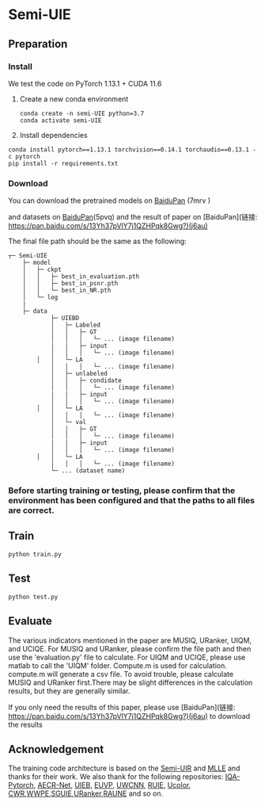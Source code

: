 # Semi-UIE

## Preparation

### Install

We test the code on PyTorch 1.13.1 + CUDA 11.6

1. Create a new conda environment

   ```
   conda create -n semi-UIE python=3.7
   conda activate semi-UIE
   ```

   

2. Install dependencies

```
conda install pytorch==1.13.1 torchvision==0.14.1 torchaudio==0.13.1 -c pytorch
pip install -r requirements.txt
```

### Download

You can download the pretrained models on [BaiduPan](https://pan.baidu.com/s/1008_cJKSY0EGkOnRv1osBA?pwd=7mrv 
 ) (7mrv )

and datasets on  [BaiduPan](https://pan.baidu.com/s/1xrJOg0JfgiDJJGYML5G2rg?)(5pvq)
and the result of paper on [BaiduPan](链接: https://pan.baidu.com/s/13Yh37pVlY7j1QZHPqk8Gwg?)(j6au)

The final file path should be the same as the following:

```
┬─ Semi-UIE
    ├─ model
    │   ├─ ckpt
    │ 	│	├─ best_in_evaluation.pth
    │ 	│	├─ best_in_psnr.pth
    │ 	│	└─ best_in_NR.pth
    │   └─ log
    |
	├─ data
	    	├─ UIEBD
	    	│   ├─ Labeled
	    	│   │   ├─ GT
	    	│   │   │   └─ ... (image filename)
	    	|   |   ├─ input
	    	│   │   │   └─ ... (image filename)
	   	│   │   └─ LA
	    	│   │   │   └─ ... (image filename)
	    	│   ├─ unlabeled
	    	│   │   ├─ condidate
	    	│   │   │   └─ ... (image filename)
	    	|   |   ├─ input
	    	│   │   │   └─ ... (image filename)
	   	│   │   └─ LA
	    	│   │   │   └─ ... (image filename)
	    	│   └─ val
	    	│   │   ├─ GT
	    	│   │   │   └─ ... (image filename)
	    	|   |   ├─ input
	    	│   │   │   └─ ... (image filename)
	   	│   │   └─ LA
	    	│   │   │   └─ ... (image filename)
	    	└─ ... (dataset name)
```

### Before starting training or testing, please confirm that the environment has been configured and that the paths to all files are correct.

## Train

```
python train.py
```

## Test

```
python test.py
```
## Evaluate

The various indicators mentioned in the paper are MUSIQ, URanker, UIQM, and UCIQE. For MUSIQ and URanker, please confirm the file path and then use the 'evaluation.py' file to calculate. For UIQM and UCIQE, please use matlab to call the 'UIQM' folder. Compute.m is used for calculation. compute.m will generate a csv file. To avoid trouble, please calculate MUSIQ and URanker first.There may be slight differences in the calculation results, but they are generally similar.

If you only need the results of this paper, please use [BaiduPan](链接: https://pan.baidu.com/s/13Yh37pVlY7j1QZHPqk8Gwg?)(j6au) to download the results

## Acknowledgement

The training code architecture is based on the [Semi-UIR](https://github.com/Huang-ShiRui/Semi-UIR?tab=readme-ov-file) and [MLLE](https://github.com/Li-Chongyi/MMLE_code) and thanks for their work. We also thank for the following repositories: [IQA-Pytorch](https://github.com/chaofengc/IQA-PyTorch),  [AECR-Net](https://github.com/GlassyWu/AECR-Net/blob/main/models/CR.py), [UIEB](https://li-chongyi.github.io/proj_benchmark.html), [EUVP](https://irvlab.cs.umn.edu/resources/euvp-dataset), [UWCNN](https://li-chongyi.github.io/proj_underwater_image_synthesis.html),  [RUIE](https://github.com/dlut-dimt/Realworld-Underwater-Image-Enhancement-RUIE-Benchmark),  [Ucolor](https://github.com/Li-Chongyi/Ucolor), [CWR](https://github.com/JunlinHan/CWR),[WWPE](https://github.com/Li-Chongyi/WWPF_code),[SGUIE](https://github.com/trentqq/SGUIE-Net_Simple),[URanker](https://github.com/Li-Chongyi/li-chongyi.github.io/tree/master/URanker_files),[RAUNE](https://github.com/fansuregrin/RAUNE-Net) and so on.

